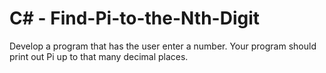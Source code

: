 # C# - Find-Pi-to-the-Nth-Digit
Develop a program that has the user enter a number. Your program should print out Pi up to that many decimal places.
